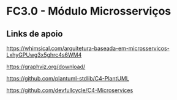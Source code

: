# FC3.0 - Módulo Microsserviços

## Links de apoio

<https://whimsical.com/arquitetura-baseada-em-microsservicos-LxhyGPUwg3x5ghrc4s6WM4>

<https://graphviz.org/download/>

<https://github.com/plantuml-stdlib/C4-PlantUML>

<https://github.com/devfullcycle/C4-Microservices>
